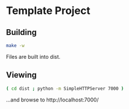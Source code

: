 # Template Project

## Building

``` sh
make -w
```

Files are built into dist. 

## Viewing

``` sh
( cd dist ; python -m SimpleHTTPServer 7000 )
```

...and browse to http://localhost:7000/
